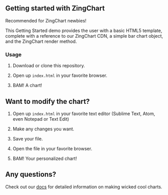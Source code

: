 ## Getting started with ZingChart
Recommended for ZingChart newbies! 

This Getting Started demo provides the user with a basic HTML5 template, complete with a reference to our ZingChart CDN, a simple bar chart object, and the ZingChart render method. 

### Usage
1. Download or clone this repository.

2. Open up `index.html` in your favorite browser.

3. BAM! A chart!

## Want to modify the chart?
1. Open up `index.html` in your favorite text editor (Sublime Text, Atom, even Notepad or Text Edit)

2. Make any changes you want.

3. Save your file.

4. Open the file in your favorite browser.

5. BAM! Your personalized chart!

## Any questions?
Check out our [docs](http://www.zingchart.com/docs/) for detailed information on making wicked cool charts.